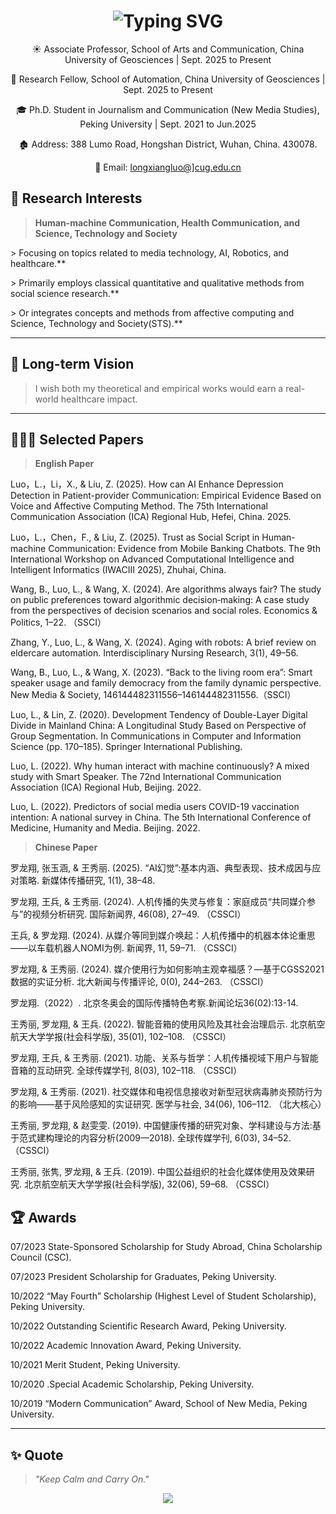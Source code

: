 <h1 align="center">
  <img src="https://readme-typing-svg.herokuapp.com?font=Fira+Code&size=28&duration=2000&pause=400&color=58A6FF&center=true&vCenter=true&width=600&lines=Hi+👋+I'm+Longxiang+(Lawrence)+Luo;Associate+Professor+@+CUG+(WUhan);AI+Researcher+in+Healthcare;Building+Healthcare+Robots" alt="Typing SVG" />
</h1>

  
<p align="center">
  ☀️ Associate Professor, School of Arts and Communication, China University of Geosciences  | Sept. 2025 to Present
<p align="center">
  📖 Research Fellow, School of Automation, China University of Geosciences | Sept. 2025 to Present
<p align="center">
  🎓 Ph.D. Student in Journalism and Communication (New Media Studies), Peking University | Sept. 2021 to Jun.2025
 <p align="center">
 <p align="center">
   🏚️ Address: 388 Lumo Road, Hongshan District, Wuhan, China. 430078.
 <p align="center">
   📧 Email: <a href="mailto:longxiangluo@cug.edu.cn">longxiangluo@]cug.edu.cn</a>
</p>



## 🔬 Research Interests
> **Human-machine Communication, Health Communication, and Science, Technology and Society**
<p style="text-align: left;">
> Focusing on topics related to media technology, AI, Robotics, and healthcare.**
<p style="text-align: left;">
> Primarily employs classical quantitative and qualitative methods from social science research.**
<p style="text-align: left;">
> Or integrates concepts and methods from affective computing and Science, Technology and Society(STS).**
</p>


---

## 🌱 Long-term Vision
> I wish both my theoretical and empirical works would earn a real-world healthcare impact.
</p>


---

## 👨🏻‍💻 Selected Papers

> **English Paper**
  <p align="center">
<p style="text-align: left;"> Luo，L.，Li，X., & Liu, Z. (2025). How can AI Enhance Depression Detection in Patient-provider Communication: Empirical Evidence Based on Voice and Affective Computing Method. The 75th International Communication Association (ICA) Regional Hub, Hefei, China. 2025.
    <p align="center">
<p style="text-align: left;">Luo，L.，Chen，F., & Liu, Z. (2025). Trust as Social Script in Human-machine Communication: Evidence from Mobile Banking Chatbots. The 9th International Workshop on Advanced Computational Intelligence and Intelligent Informatics (IWACIII 2025), Zhuhai, China.
      <p align="center">
<p style="text-align: left;">Wang, B., Luo, L., & Wang, X. (2024). Are algorithms always fair? The study on public preferences toward algorithmic decision‐making: A case study from the perspectives of decision scenarios and social roles. Economics & Politics, 1–22. （SSCI）
        <p align="center">
<p style="text-align: left;">Zhang, Y., Luo, L., & Wang, X. (2024). Aging with robots: A brief review on eldercare automation. Interdisciplinary Nursing Research, 3(1), 49–56. 
          <p align="center">
<p style="text-align: left;">Wang, B., Luo, L., & Wang, X. (2023). “Back to the living room era”: Smart speaker usage and family democracy from the family dynamic perspective. New Media & Society, 146144482311556–146144482311556.（SSCI）
            <p align="center">
<p style="text-align: left;">Luo, L., & Lin, Z. (2020). Development Tendency of Double-Layer Digital Divide in Mainland China: A Longitudinal Study Based on Perspective of Group Segmentation. In Communications in Computer and Information Science (pp. 170–185). Springer International Publishing. 
              <p align="center">
<p style="text-align: left;">Luo, L. (2022). Why human interact with machine continuously? A mixed study with Smart Speaker. The 72nd International Communication Association (ICA) Regional Hub, Beijing. 2022.
                <p align="center">
<p style="text-align: left;">Luo, L. (2022). Predictors of social media users COVID-19 vaccination intention: A national survey in China. The 5th International Conference of Medicine, Humanity and Media. Beijing. 2022.

</p>

> **Chinese Paper**
  <p align="center">
<p style="text-align: left;">罗龙翔, 张玉涵, & 王秀丽. (2025). “AI幻觉”:基本内涵、典型表现、技术成因与应对策略. 新媒体传播研究, 1(1), 38–48.
  <p align="center">
<p style="text-align: left;">罗龙翔, 王兵, & 王秀丽. (2024). 人机传播的失灵与修复：家庭成员“共同媒介参与”的视频分析研究. 国际新闻界, 46(08), 27–49. （CSSCI）
  <p align="center">
<p style="text-align: left;">王兵, & 罗龙翔. (2024). 从媒介等同到媒介唤起：人机传播中的机器本体论重思——以车载机器人NOMI为例. 新闻界, 11, 59–71. （CSSCI）
  <p align="center">
<p style="text-align: left;">罗龙翔, & 王秀丽. (2024). 媒介使用行为如何影响主观幸福感？—基于CGSS2021数据的实证分析. 北大新闻与传播评论, 0(0), 244–263. （CSSCI）
  <p align="center">
<p style="text-align: left;">	罗龙翔.（2022）. 北京冬奥会的国际传播特色考察.新闻论坛36(02):13-14.
  <p align="center">
<p style="text-align: left;">王秀丽, 罗龙翔, & 王兵. (2022). 智能音箱的使用风险及其社会治理启示. 北京航空航天大学学报(社会科学版), 35(01), 102–108. （CSSCI）
  <p align="center">
<p style="text-align: left;">罗龙翔, 王兵, & 王秀丽. (2021). 功能、关系与哲学：人机传播视域下用户与智能音箱的互动研究. 全球传媒学刊, 8(03), 102–118. （CSSCI）
  <p align="center">
<p style="text-align: left;">罗龙翔, & 王秀丽. (2021). 社交媒体和电视信息接收对新型冠状病毒肺炎预防行为的影响——基于风险感知的实证研究. 医学与社会, 34(06), 106–112. （北大核心）
  <p align="center">
<p style="text-align: left;">王秀丽, 罗龙翔, & 赵雯雯. (2019). 中国健康传播的研究对象、学科建设与方法:基于范式建构理论的内容分析(2009—2018). 全球传媒学刊, 6(03), 34–52. （CSSCI）
  <p align="center">
<p style="text-align: left;">王秀丽, 张隽, 罗龙翔, & 王兵. (2019). 中国公益组织的社会化媒体使用及效果研究. 北京航空航天大学学报(社会科学版), 32(06), 59–68. （CSSCI）

</p>
  

## 🏆 Awards

<p style="text-align: left;">07/2023 State-Sponsored Scholarship for Study Abroad, China Scholarship Council (CSC).
  <p align="center"> 
<p style="text-align: left;">07/2023 President Scholarship for Graduates, Peking University.
  <p align="center">
<p style="text-align: left;">10/2022 “May Fourth” Scholarship (Highest Level of Student Scholarship), Peking University.
  <p align="center">
<p style="text-align: left;">10/2022 Outstanding Scientific Research Award, Peking University.
  <p align="center">
<p style="text-align: left;">10/2022 Academic Innovation Award, Peking University.
  <p align="center">
<p style="text-align: left;">10/2021 Merit Student, Peking University. 
  <p align="center">
<p style="text-align: left;">10/2020 .Special Academic Scholarship, Peking University.
  <p align="center">
<p style="text-align: left;">10/2019 “Modern Communication” Award, School of New Media, Peking University.


</p>

---

## ✨ Quote
> *"Keep Calm and Carry On."* 

<p align="center">
  <img src="https://capsule-render.vercel.app/api?type=waving&color=gradient&height=100&section=footer"/>
</p>
